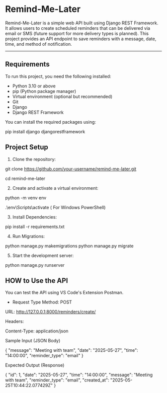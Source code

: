 # Remind-Me-Later

Remind-Me-Later is a simple web API built using Django REST Framework. It allows users to create scheduled reminders that can be delivered via email or SMS (future support for more delivery types is planned). This project provides an API endpoint to save reminders with a message, date, time, and method of notification.

---

## Requirements

To run this project, you need the following installed:

- Python 3.10 or above
- pip (Python package manager)
- Virtual environment (optional but recommended)
- Git
- Django
- Django REST Framework

You can install the required packages using:

pip install django djangorestframework

## Project Setup

1. Clone the repository:

git clone https://github.com/your-username/remind-me-later.git

cd remind-me-later

2. Create and activate a virtual environment:

python -m venv env

.\env\Scripts\activate     ( For Windows PowerShell)

3. Install Dependencies:

pip install -r requirements.txt

4. Run Migrations:

python manage.py makemigrations
python manage.py migrate

5. Start the development server:

python manage.py runserver


## HOW to Use the API

You can test the API using VS Code's Extension Postman.

* Request Type
Method: POST

URL: http://127.0.0.1:8000/reminders/create/

Headers:

Content-Type: application/json

Sample Input (JSON Body)

{
  "message": "Meeting with team",
  "date": "2025-05-27",
  "time": "14:00:00",
  "reminder_type": "email"
}

Expected Output (Response)

{
  "id": 1,
  "date": "2025-05-27",
  "time": "14:00:00",
  "message": "Meeting with team",
  "reminder_type": "email",
  "created_at": "2025-05-25T10:44:22.077429Z"
}


